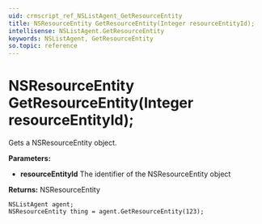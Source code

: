 ```yaml
---
uid: crmscript_ref_NSListAgent_GetResourceEntity
title: NSResourceEntity GetResourceEntity(Integer resourceEntityId);
intellisense: NSListAgent.GetResourceEntity
keywords: NSListAgent, GetResourceEntity
so.topic: reference
---
```


# NSResourceEntity GetResourceEntity(Integer resourceEntityId);

Gets a NSResourceEntity object.

**Parameters:**
 - **resourceEntityId** The identifier of the NSResourceEntity object

**Returns:** NSResourceEntity

```crmscript
NSListAgent agent;
NSResourceEntity thing = agent.GetResourceEntity(123);
```

